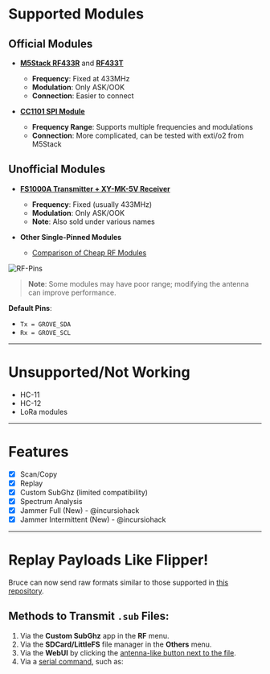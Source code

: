 # Supported Modules

## Official Modules

- **[M5Stack RF433R](https://docs.m5stack.com/en/unit/rf433_r)** and **[RF433T](https://docs.m5stack.com/en/unit/rf433_t)**
  - **Frequency**: Fixed at 433MHz
  - **Modulation**: Only ASK/OOK
  - **Connection**: Easier to connect

- **[CC1101 SPI Module](https://github.com/pr3y/Bruce/wiki/CC1101)**
  - **Frequency Range**: Supports multiple frequencies and modulations
  - **Connection**: More complicated, can be tested with exti/o2 from M5Stack

## Unofficial Modules

- **[FS1000A Transmitter + XY-MK-5V Receiver](https://components101.com/modules/433-mhz-rf-transmitter-module)**
  - **Frequency**: Fixed (usually 433MHz)
  - **Modulation**: Only ASK/OOK
  - **Note**: Also sold under various names

- **Other Single-Pinned Modules**
  - [Comparison of Cheap RF Modules](http://x311.blogspot.com/2017/10/comparison-of-cheap-rf-modules-with-ask.html)

![RF-Pins](https://github.com/user-attachments/assets/03e7290c-5219-4b80-b146-89cd2a814204)

> **Note**: Some modules may have poor range; modifying the antenna can improve performance.

**Default Pins**: 
- `Tx = GROVE_SDA`
- `Rx = GROVE_SCL`

---

# Unsupported/Not Working

- HC-11
- HC-12
- LoRa modules

---

# Features

- [x] Scan/Copy
- [x] Replay
- [x] Custom SubGhz (limited compatibility)
- [x] Spectrum Analysis
- [x] Jammer Full (New) - @incursiohack
- [x] Jammer Intermittent (New) - @incursiohack

---

# Replay Payloads Like Flipper!

Bruce can now send raw formats similar to those supported in [this repository](https://github.com/Zero-Sploit/FlipperZero-Subghz-DB/tree/main/subghz).

## Methods to Transmit `.sub` Files:

1. Via the **Custom SubGhz** app in the **RF** menu.
2. Via the **SDCard/LittleFS** file manager in the **Others** menu.
3. Via the **WebUI** by clicking the [antenna-like button next to the file](https://github.com/pr3y/Bruce/pull/124).
4. Via a [serial command](https://github.com/pr3y/Bruce/wiki/Serial), such as: